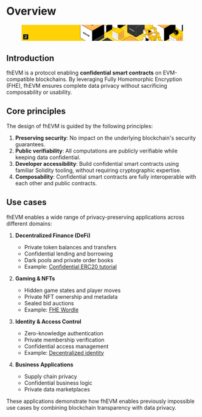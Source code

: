 # Overview

<figure><img src="../.gitbook/assets/doc_header_fhevm.png" alt=""><figcaption></figcaption></figure>

## Introduction

fhEVM is a protocol enabling **confidential smart contracts** on EVM-compatible blockchains. By leveraging Fully Homomorphic Encryption (FHE), fhEVM ensures complete data privacy without sacrificing composability or usability.

## Core principles

The design of fhEVM is guided by the following principles:

1. **Preserving security**: No impact on the underlying blockchain's security guarantees.
2. **Public verifiability**: All computations are publicly verifiable while keeping data confidential.
3. **Developer accessibility**: Build confidential smart contracts using familiar Solidity tooling, without requiring cryptographic expertise.
4. **Composability**: Confidential smart contracts are fully interoperable with each other and public contracts.

## Use cases

fhEVM enables a wide range of privacy-preserving applications across different domains:

1. **Decentralized Finance (DeFi)**

   - Private token balances and transfers
   - Confidential lending and borrowing
   - Dark pools and private order books
   - Example: [Confidential ERC20 tutorial](../getting_started/quick_start/overview.md)

2. **Gaming & NFTs**

   - Hidden game states and player moves
   - Private NFT ownership and metadata
   - Sealed bid auctions
   - Example: [FHE Wordle](https://github.com/zama-ai/dapps/tree/main/hardhat/contracts/fheWordle)

3. **Identity & Access Control**

   - Zero-knowledge authentication
   - Private membership verification
   - Confidential access management
   - Example: [Decentralized identity](https://github.com/zama-ai/dapps/tree/main/hardhat/contracts/decIdentity)

4. **Business Applications**
   - Supply chain privacy
   - Confidential business logic
   - Private data marketplaces

These applications demonstrate how fhEVM enables previously impossible use cases by combining blockchain transparency with data privacy.
